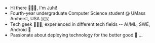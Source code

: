 - Hi there 🙋🏻‍♀️, I'm Juhi!
- Fourth-year undergraduate Computer Science student @ UMass Amherst, USA 🇺🇸
- Tech geek 👩🏻‍💻, experienced in different tech fields -- AI/ML, SWE, Android 🤖
- Passionate about deploying technology for the better good 🌱 ...

<!---
juhimanishjain/juhimanishjain is a ✨ special ✨ repository because its `README.md` (this file) appears on your GitHub profile.
You can click the Preview link to take a look at your changes.
--->
